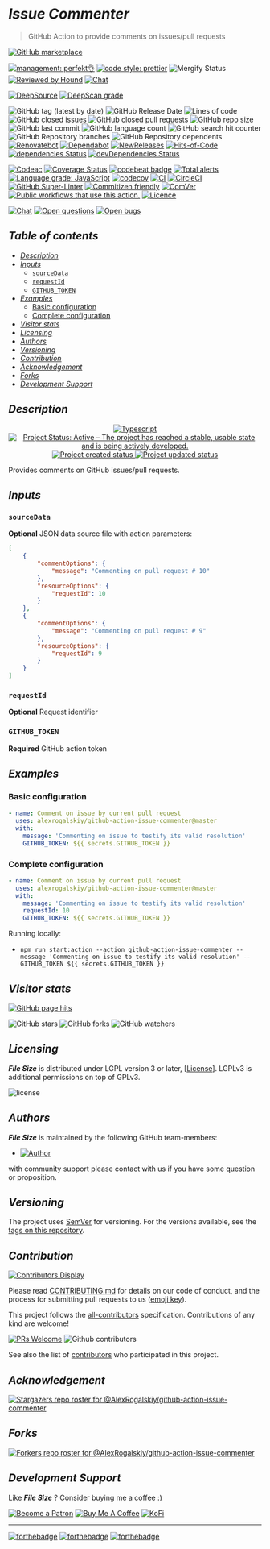 # *Issue Commenter*

> GitHub Action to provide comments on issues/pull requests

[![GitHub marketplace](https://img.shields.io/badge/marketplacegithub-issue--commenter-blue?logo=github)](https://github.com/marketplace/actions/issue-commenter)

[![management: perfekt👌](https://img.shields.io/badge/management-perfekt👌-red.svg)](https://github.com/lekterable/perfekt)
[![code style: prettier](https://img.shields.io/badge/code_style-prettier-ff69b4.svg)](https://github.com/prettier/prettier)
![Mergify Status](https://img.shields.io/endpoint.svg?url=https://gh.mergify.io/badges/AlexRogalskiy/github-action-issue-commenter)
[![Reviewed by Hound](https://img.shields.io/badge/Reviewed_by-Hound-8E64B0.svg)](https://houndci.com)
[![Chat](https://img.shields.io/badge/chat-discussions-success.svg)](https://github.com/AlexRogalskiy/github-action-issue-commenter/discussions)

[![DeepSource](https://deepsource.io/gh/AlexRogalskiy/github-action-issue-commenter.svg/?label=active+issues\&show_trend=true)](https://deepsource.io/gh/AlexRogalskiy/github-action-issue-commenter/?ref=repository-badge)
[![DeepScan grade](https://deepscan.io/api/teams/11946/projects/16681/branches/362753/badge/grade.svg)](https://deepscan.io/dashboard#view=project\&tid=11946\&pid=16681\&bid=362753)

![GitHub tag (latest by date)](https://img.shields.io/github/v/tag/AlexRogalskiy/github-action-issue-commenter)
![GitHub Release Date](https://img.shields.io/github/release-date/AlexRogalskiy/github-action-issue-commenter)
![Lines of code](https://tokei.rs/b1/github/AlexRogalskiy/github-action-issue-commenter?category=lines)
![GitHub closed issues](https://img.shields.io/github/issues-closed/AlexRogalskiy/github-action-issue-commenter)
![GitHub closed pull requests](https://img.shields.io/github/issues-pr-closed/AlexRogalskiy/github-action-issue-commenter)
![GitHub repo size](https://img.shields.io/github/repo-size/AlexRogalskiy/github-action-issue-commenter)
![GitHub last commit](https://img.shields.io/github/last-commit/AlexRogalskiy/github-action-issue-commenter)
![GitHub language count](https://img.shields.io/github/languages/count/AlexRogalskiy/github-action-issue-commenter)
![GitHub search hit counter](https://img.shields.io/github/search/AlexRogalskiy/github-action-issue-commenter/goto)
![GitHub Repository branches](https://badgen.net/github/branches/AlexRogalskiy/github-action-issue-commenter)
![GitHub Repository dependents](https://badgen.net/github/dependents-repo/AlexRogalskiy/github-action-issue-commenter)
[![Renovatebot](https://badgen.net/badge/renovate/enabled/green?cache=300)](https://renovatebot.com/)
[![Dependabot](https://img.shields.io/badge/dependabot-enabled-1f8ceb.svg?style=flat-square)](https://dependabot.com/)
[![NewReleases](https://newreleases.io/badge.svg)](https://newreleases.io/github/AlexRogalskiy/github-action-issue-commenter)
[![Hits-of-Code](https://hitsofcode.com/github/alexrogalskiy/github-action-issue-commenter?branch=master)](https://hitsofcode.com/github/alexrogalskiy/github-action-issue-commenter?branch=master/view?branch=master)
[![dependencies Status](https://status.david-dm.org/gh/AlexRogalskiy/github-action-issue-commenter.svg)](https://david-dm.org/AlexRogalskiy/github-action-issue-commenter)
[![devDependencies Status](https://status.david-dm.org/gh/AlexRogalskiy/github-action-issue-commenter.svg)](https://david-dm.org/AlexRogalskiy/github-action-issue-commenter?type=dev)

[![Codeac](https://static.codeac.io/badges/2-357639552.svg)](https://app.codeac.io/github/AlexRogalskiy/github-action-issue-commenter)
[![Coverage Status](https://coveralls.io/repos/github/AlexRogalskiy/github-action-issue-commenter/badge.svg?branch=master)](https://coveralls.io/github/AlexRogalskiy/github-action-issue-commenter?branch=master)
[![codebeat badge](https://codebeat.co/badges/f629975d-4bee-4ee3-8486-4ab22aaeafac)](https://codebeat.co/projects/github-com-alexrogalskiy-github-action-issue-commenter-master)
[![Total alerts](https://img.shields.io/lgtm/alerts/g/AlexRogalskiy/github-action-issue-commenter.svg?logo=lgtm\&logoWidth=18)](https://lgtm.com/projects/g/AlexRogalskiy/github-action-issue-commenter/alerts/)
[![Language grade: JavaScript](https://img.shields.io/lgtm/grade/javascript/g/AlexRogalskiy/github-action-issue-commenter.svg?logo=lgtm\&logoWidth=18)](https://lgtm.com/projects/g/AlexRogalskiy/github-action-issue-commenter/context:javascript)
[![codecov](https://codecov.io/gh/AlexRogalskiy/github-action-issue-commenter/branch/main/graph/badge.svg?token=ZiMgSTfzPv)](https://codecov.io/gh/AlexRogalskiy/github-action-issue-commenter)
[![CI](https://github.com/AlexRogalskiy/github-action-issue-commenter/workflows/CI/badge.svg)](https://github.com/AlexRogalskiy/github-action-issue-commenter/actions/workflows/build.yml)
[![CircleCI](https://circleci.com/gh/AlexRogalskiy/github-action-issue-commenter.svg?style=shield)](https://circleci.com/gh/AlexRogalskiy/github-action-issue-commenter)
[![GitHub Super-Linter](https://github.com/AlexRogalskiy/github-action-issue-commenter/workflows/Lint%20Code%20Base/badge.svg)](https://github.com/marketplace/actions/super-linter)
[![Commitizen friendly](https://img.shields.io/badge/commitizen-friendly-brightgreen.svg)](http://commitizen.github.io/cz-cli/)
[![ComVer](https://img.shields.io/badge/ComVer-compliant-brightgreen.svg)][repo]
[![Public workflows that use this action.][total_usages]][search_results]
[![Licence][license_id]][license_content]

[![Chat](https://img.shields.io/badge/chat-discussions-success.svg)](https://github.com/AlexRogalskiy/github-action-issue-commenter/discussions)
[![Open questions](https://img.shields.io/badge/Open-questions-blue.svg?style=flat-curved)](https://github.com/AlexRogalskiy/github-action-issue-commenter/labels/question)
[![Open bugs](https://img.shields.io/badge/Open-bugs-red.svg?style=flat-curved)](https://github.com/AlexRogalskiy/github-action-issue-commenter/labels/bug)

## *Table of contents*

- [*Description*](#description)
- [*Inputs*](#inputs)
  - [`sourceData`](#sourcedata)
  - [`requestId`](#requestid)
  - [`GITHUB_TOKEN`](#github_token)
- [*Examples*](#examples)
  - [Basic configuration](#basic-configuration)
  - [Complete configuration](#complete-configuration)
- [*Visitor stats*](#visitor-stats)
- [*Licensing*](#licensing)
- [*Authors*](#authors)
- [*Versioning*](#versioning)
- [*Contribution*](#contribution)
- [*Acknowledgement*](#acknowledgement)
- [*Forks*](#forks)
- [*Development Support*](#development-support)

## *Description*

<p align="center" style="text-align:center;">
    <a href="https://www.typescriptlang.org/">
        <img src="https://img.shields.io/badge/typescript%20-%23323330.svg?&logo=typescript&logoColor=%23F7DF1E" alt="Typescript" />
    </a>
    <a href="https://www.repostatus.org/#active">
        <img src="https://img.shields.io/badge/Project%20Status-Active-brightgreen" alt="Project Status: Active – The project has reached a stable, usable state and is being actively developed." />
    </a>
    <a href="https://badges.pufler.dev">
        <img src="https://badges.pufler.dev/created/AlexRogalskiy/github-action-issue-commenter" alt="Project created status" />
    </a>
    <a href="https://badges.pufler.dev">
        <img src="https://badges.pufler.dev/updated/AlexRogalskiy/github-action-issue-commenter" alt="Project updated status" />
    </a>
</p>

Provides comments on GitHub issues/pull requests.

## *Inputs*

### `sourceData`

**Optional** JSON data source file with action parameters:

```json
[
    {
        "commentOptions": {
            "message": "Commenting on pull request # 10"
        },
        "resourceOptions": {
            "requestId": 10
        }
    },
    {
        "commentOptions": {
            "message": "Commenting on pull request # 9"
        },
        "resourceOptions": {
            "requestId": 9
        }
    }
]
```

### `requestId`

**Optional** Request identifier

### `GITHUB_TOKEN`

**Required** GitHub action token

## *Examples*

### Basic configuration

```yml
- name: Comment on issue by current pull request
  uses: alexrogalskiy/github-action-issue-commenter@master
  with:
    message: 'Commenting on issue to testify its valid resolution'
    GITHUB_TOKEN: ${{ secrets.GITHUB_TOKEN }}
```

### Complete configuration

```yml
- name: Comment on issue by current pull request
  uses: alexrogalskiy/github-action-issue-commenter@master
  with:
    message: 'Commenting on issue to testify its valid resolution'
    requestId: 10
    GITHUB_TOKEN: ${{ secrets.GITHUB_TOKEN }}
```

Running locally:

- `npm run start:action --action github-action-issue-commenter --message 'Commenting on issue to testify its valid resolution' --GITHUB_TOKEN ${{ secrets.GITHUB_TOKEN }}`

## *Visitor stats*

[![GitHub page hits](https://hits.seeyoufarm.com/api/count/incr/badge.svg?url=https%3A%2F%2Fgithub.com%2FAlexRogalskiy%2Fgithub-action-issue-commenter\&count_bg=%2379C83D\&title_bg=%23555555\&icon=\&icon_color=%23E7E7E7\&title=hits\&edge_flat=true)](https://hits.seeyoufarm.com)

![GitHub stars](https://img.shields.io/github/stars/AlexRogalskiy/github-action-issue-commenter?style=social)
![GitHub forks](https://img.shields.io/github/forks/AlexRogalskiy/github-action-issue-commenter?style=social)
![GitHub watchers](https://img.shields.io/github/watchers/AlexRogalskiy/github-action-issue-commenter?style=social)

## *Licensing*

***File Size*** is distributed under LGPL version 3 or later,
\[[License](https://github.com/AlexRogalskiy/github-action-issue-commenter/blob/master/LICENSE)]. LGPLv3 is additional
permissions on top of GPLv3.

![license](https://user-images.githubusercontent.com/19885116/48661948-6cf97e80-ea7a-11e8-97e7-b45332a13e49.png)

## *Authors*

***File Size*** is maintained by the following GitHub team-members:

- [![Author](https://img.shields.io/badge/author-AlexRogalskiy-FB8F0A)](https://github.com/AlexRogalskiy)

with community support please contact with us if you have some question or proposition.

## *Versioning*

The project uses [SemVer](http://semver.org/) for versioning. For the versions available, see the [tags on
this repository][tags].

## *Contribution*

[![Contributors Display](https://badges.pufler.dev/contributors/AlexRogalskiy/github-action-issue-commenter?size=50\&padding=5\&bots=true)](https://badges.pufler.dev)

Please read
[CONTRIBUTING.md](https://github.com/AlexRogalskiy/github-action-issue-commenter/blob/master/.github/CONTRIBUTING.md)
for details on our code of conduct, and the process for submitting pull requests to us
([emoji key](https://allcontributors.org/docs/en/emoji-key)).

This project follows the [all-contributors](https://github.com/all-contributors/all-contributors)
specification. Contributions of any kind are welcome!

[![PRs Welcome](https://img.shields.io/badge/PRs-welcome-brightgreen.svg?style=flat-square)](http://makeapullrequest.com)
![Github contributors](https://img.shields.io/github/all-contributors/AlexRogalskiy/github-action-issue-commenter)

See also the list of [contributors][contributors] who participated in this project.

## *Acknowledgement*

[![Stargazers repo roster for @AlexRogalskiy/github-action-issue-commenter](https://reporoster.com/stars/AlexRogalskiy/github-action-issue-commenter)][stars]

## *Forks*

[![Forkers repo roster for @AlexRogalskiy/github-action-issue-commenter](https://reporoster.com/forks/AlexRogalskiy/github-action-issue-commenter)][forkers]

## *Development Support*

Like ***File Size*** ? Consider buying me a coffee :)

[![Become a Patron](https://img.shields.io/badge/Become_Patron-Support_me_on_Patreon-blue.svg?style=flat-square\&logo=patreon\&color=e64413)](https://www.patreon.com/alexrogalskiy)
[![Buy Me A Coffee](https://img.shields.io/badge/Donate-Buy%20me%20a%20coffee-yellow.svg?logo=buy%20me%20a%20coffee)](https://www.buymeacoffee.com/AlexRogalskiy)
[![KoFi](https://img.shields.io/badge/Donate-Buy%20me%20a%20coffee-yellow.svg?logo=ko-fi)](https://ko-fi.com/alexrogalskiy)

***

[![forthebadge](https://img.shields.io/badge/made%20with-%20typescript-C1282D.svg?logo=typescript\&style=for-the-badge)](https://www.typescriptlang.org/)
[![forthebadge](https://img.shields.io/badge/powered%20by-%20github-7116FB.svg?logo=github\&style=for-the-badge)](https://github.com/)
[![forthebadge](https://img.shields.io/badge/build%20with-%20%E2%9D%A4-B6FF9B.svg?logo=heart\&style=for-the-badge)](https://forthebadge.com/)

[repo]: https://github.com/AlexRogalskiy/github-action-issue-commenter

[tags]: https://github.com/AlexRogalskiy/github-action-issue-commenter/tags

[issues]: https://github.com/AlexRogalskiy/github-action-issue-commenter/issues

[pulls]: https://github.com/AlexRogalskiy/github-action-issue-commenter/pulls

[wiki]: https://github.com/AlexRogalskiy/github-action-issue-commenter/wiki

[stars]: https://github.com/AlexRogalskiy/github-action-issue-commenter/stargazers

[forkers]: https://github.com/AlexRogalskiy/github-action-issue-commenter/network/members

[contributors]: https://github.com/AlexRogalskiy/github-action-issue-commenter/graphs/contributors

[license_id]: https://img.shields.io/github/license/AlexRogalskiy/github-action-issue-commenter

[license_content]: https://github.com/AlexRogalskiy/github-action-issue-commenter/blob/master/LICENSE

[total_usages]: https://img.shields.io/endpoint?url=https%3A%2F%2Fapi-git-master.endbug.vercel.app%2Fapi%2Fgithub-actions%2Fused-by%3Faction%3DAlexRogalskiy%2Fgithub-action-issue-commenter%26badge%3Dtrue

[search_results]: https://github.com/search?o=desc&q=AlexRogalskiy/github-action-issue-commenter+path%3A.github%2Fworkflows+language%3AYAML&s=&type=Code
